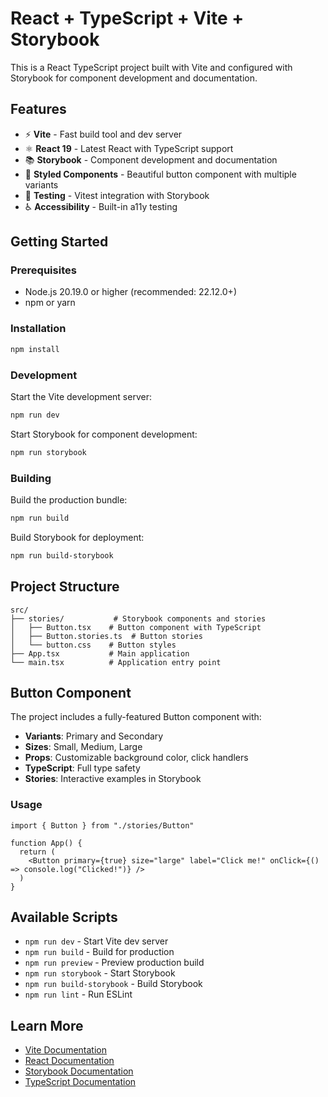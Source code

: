 # React + TypeScript + Vite + Storybook

This is a React TypeScript project built with Vite and configured with Storybook for component development and documentation.

## Features

- ⚡️ **Vite** - Fast build tool and dev server
- ⚛️ **React 19** - Latest React with TypeScript support
- 📚 **Storybook** - Component development and documentation
- 🎨 **Styled Components** - Beautiful button component with multiple variants
- 🧪 **Testing** - Vitest integration with Storybook
- ♿️ **Accessibility** - Built-in a11y testing

## Getting Started

### Prerequisites

- Node.js 20.19.0 or higher (recommended: 22.12.0+)
- npm or yarn

### Installation

```bash
npm install
```

### Development

Start the Vite development server:

```bash
npm run dev
```

Start Storybook for component development:

```bash
npm run storybook
```

### Building

Build the production bundle:

```bash
npm run build
```

Build Storybook for deployment:

```bash
npm run build-storybook
```

## Project Structure

```
src/
├── stories/           # Storybook components and stories
│   ├── Button.tsx    # Button component with TypeScript
│   ├── Button.stories.ts  # Button stories
│   └── button.css    # Button styles
├── App.tsx           # Main application
└── main.tsx          # Application entry point
```

## Button Component

The project includes a fully-featured Button component with:

- **Variants**: Primary and Secondary
- **Sizes**: Small, Medium, Large
- **Props**: Customizable background color, click handlers
- **TypeScript**: Full type safety
- **Stories**: Interactive examples in Storybook

### Usage

```tsx
import { Button } from "./stories/Button"

function App() {
  return (
    <Button primary={true} size="large" label="Click me!" onClick={() => console.log("Clicked!")} />
  )
}
```

## Available Scripts

- `npm run dev` - Start Vite dev server
- `npm run build` - Build for production
- `npm run preview` - Preview production build
- `npm run storybook` - Start Storybook
- `npm run build-storybook` - Build Storybook
- `npm run lint` - Run ESLint

## Learn More

- [Vite Documentation](https://vitejs.dev/)
- [React Documentation](https://react.dev/)
- [Storybook Documentation](https://storybook.js.org/)
- [TypeScript Documentation](https://www.typescriptlang.org/)
